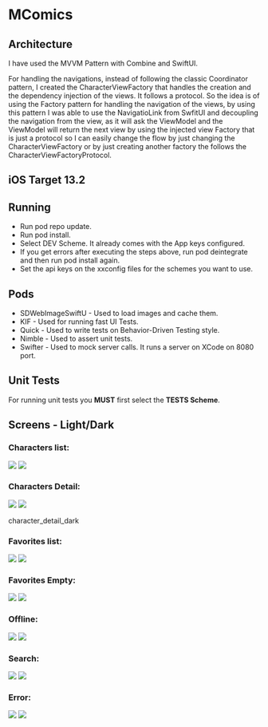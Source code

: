 # MComics

## Architecture 
I have used the MVVM Pattern with Combine and SwiftUI. 

For handling the navigations, instead of following the classic Coordinator pattern, I created the CharacterViewFactory that handles the creation and the dependency injection of the views. It follows a protocol. So the idea is of using the Factory pattern for handling the navigation of the views, by using this pattern I was able to use the NavigatioLink from SwfitUI and decoupling the navigation from the view, as it will ask the ViewModel and the ViewModel will return the next view by using the injected view Factory that is just a protocol so I can easily change the flow by just changing the CharacterViewFactory or by just creating another factory the follows the CharacterViewFactoryProtocol.


## iOS Target 13.2 

## Running 

*  Run pod repo update.
*  Run pod install.
*  Select DEV Scheme. It already comes with the App keys configured. 
*  If you get errors after executing the steps above, run pod deintegrate and then run pod install again.
*  Set the api keys on the xxconfig files for the schemes you want to use. 

## Pods

*  SDWebImageSwiftU - Used to load images and cache them. 
*  KIF - Used for running fast UI Tests. 
*  Quick - Used to write tests on Behavior-Driven Testing style. 
*  Nimble - Used to assert unit tests. 
*  Swifter - Used to mock server calls. It runs a server on XCode on 8080 port. 

## Unit Tests
For running unit tests you **MUST** first select the **TESTS Scheme**. 

## Screens - Light/Dark

### Characters list: 
![](Screens/characters_list_light.jpg)
![](Screens/characters_list_dark.jpg)

### Characters Detail: 
![](Screens/character_detail_light.jpg)
![](Screens/character_detail_dark.jpg)

character_detail_dark
### Favorites list: 
![](Screens/favorites_characters_list_light.jpg)
![](Screens/favorites_characters_list_dark.jpg)

### Favorites Empty: 
![](Screens/no_favorite_characters_light.jpg)
![](Screens/no_favorite_characters_dark.jpg)

### Offline: 
![](Screens/offline_light.jpg)
![](Screens/offline_dark.jpg)

### Search: 
![](Screens/search_light.jpg)
![](Screens/search_dark.jpg)

### Error: 
![](Screens/error_light.jpg)
![](Screens/error_dark.jpg)

